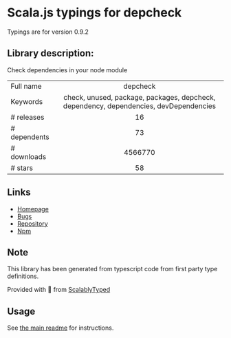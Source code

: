 
# Scala.js typings for depcheck

Typings are for version 0.9.2

## Library description:
Check dependencies in your node module

|                    |                 |
| ------------------ | :-------------: |
| Full name          | depcheck |
| Keywords           | check, unused, package, packages, depcheck, dependency, dependencies, devDependencies |
| # releases         | 16 |
| # dependents       | 73 |
| # downloads        | 4566770 |
| # stars            | 58 |

## Links
- [Homepage](https://github.com/depcheck/depcheck#readme)
- [Bugs](https://github.com/depcheck/depcheck/issues)
- [Repository](https://github.com/depcheck/depcheck)
- [Npm](https://www.npmjs.com/package/depcheck)
    


## Note
This library has been generated from typescript code from first party type definitions.

Provided with :purple_heart: from [ScalablyTyped](https://github.com/oyvindberg/ScalablyTyped)

## Usage
See [the main readme](../../readme.md) for instructions.


